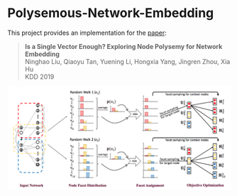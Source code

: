 # Polysemous-Network-Embedding

This project provides an implementation for the [paper](https://arxiv.org/abs/1905.10668): <br>

> **Is a Single Vector Enough? Exploring Node Polysemy for Network Embedding**<br>
Ninghao Liu, Qiaoyu Tan, Yuening Li, Hongxia Yang, Jingren Zhou, Xia Hu<br>
KDD 2019 <br>

![](https://github.com/ninghaohello/Polysemous-Network-Embedding/blob/master/PolyDeepwalk.png)

